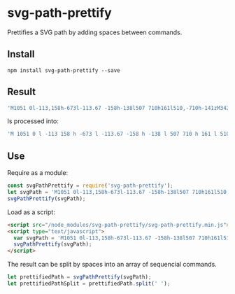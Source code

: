 # svg-path-prettify

Prettifies a SVG path by adding spaces between commands.

## Install

```shell
npm install svg-path-prettify --save
```

## Result

```javascript
'M1051 0l-113,158h-673l-113.67 -158h-138l507 710h161l510,-710h-141zM342 267h518.9l-259,362z'
```

Is processed into:

```javascript
'M 1051 0 l -113 158 h -673 l -113.67 -158 h -138 l 507 710 h 161 l 510 -710 h -141 z M 342 267 h 518.9 l -259 362 z'
```

## Use

Require as a module:

```javascript
const svgPathPrettify = require('svg-path-prettify');
let svgPath = 'M1051 0l-113,158h-673l-113.67 -158h-138l507 710h161l510,-710h-141zM342 267h518.9l-259,362z';
svgPathPrettify(svgPath);
```

Load as a script:

```html
<script src="/node_modules/svg-path-prettify/svg-path-prettify.min.js"></script>
<script type="text/javascript">
  var svgPath = 'M1051 0l-113,158h-673l-113.67 -158h-138l507 710h161l510,-710h-141zM342 267h518.9l-259,362z';
  svgPathPrettify(svgPath);
</script>
```

The result can be split by spaces into an array of sequencial commands.

```javascript
let prettifiedPath = svgPathPrettify(svgPath);
let prettifiedPathSplit = prettifiedPath.split(' ');

```
